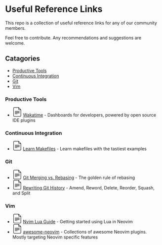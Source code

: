 # Useful Reference Links

This repo is a collection of useful reference links for any of our community members.

Feel free to contribute. Any recommendations and suggestions are welcome.

## Catagories

- [Productive Tools](#productive-tools)
- [Continuous Integration](#continuous-integration)
- [Git](#git)
- [Vim](#vim)

### Productive Tools

- [![Docs][docs icon]](https://wakatime.com/) [Wakatime](https://wakatime.com/) - Dashboards for developers, powered by open source IDE plugins

### Continuous Integration

- [![Docs][docs icon]](https://makefiletutorial.com/#top) [Learn Makefiles](https://makefiletutorial.com/#top) - Learn makefiles with the tastiest examples

### Git

- [![Docs][docs icon]](https://www.atlassian.com/git/tutorials/merging-vs-rebasing#the-golden-rule-of-rebasing) [Git Merging vs. Rebasing](https://www.atlassian.com/git/tutorials/merging-vs-rebasing#the-golden-rule-of-rebasing) - The golden rule of rebasing
- [![Docs][docs icon]](https://www.themoderncoder.com/rewriting-git-history/) [Rewriting Git History](https://www.themoderncoder.com/rewriting-git-history/) - Amend, Reword, Delete, Reorder, Squash, and Split

### Vim

- [![Docs][docs icon]](https://github.com/nanotee/nvim-lua-guide) [Nvim Lua Guide](https://github.com/nanotee/nvim-lua-guide) - Getting started using Lua in Neovim
- [![Docs][docs icon]](https://github.com/rockerBOO/awesome-neovim) [awesome-neovim](https://github.com/rockerBOO/awesome-neovim) - Collections of awesome Neovim plugins. Mostly targeting Neovim specific features

[docs icon]: ./assets/docs.svg
